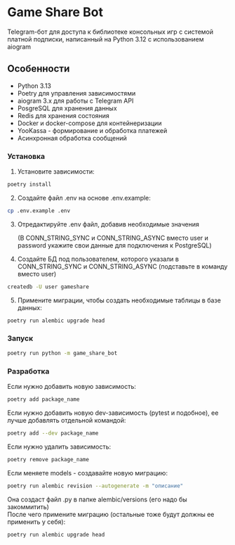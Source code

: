 # Game Share Bot

Telegram-бот для доступа к библиотеке консольных игр с системой платной подписки, написанный на Python 3.12 с использованием aiogram 

## Особенности

- Python 3.13
- Poetry для управления зависимостями
- aiogram 3.x для работы с Telegram API
- PosgreSQL для хранения данных
- Redis для хранения состояния
- Docker и docker-compose для контейнеризации
- YooKassa - формирование и обработка платежей
- Асинхронная обработка сообщений

### Установка

1. Установите зависимости:
```bash
poetry install
```

2. Создайте файл .env на основе .env.example:
```bash
cp .env.example .env
```

3. Отредактируйте .env файл, добавив необходимые значения   

   (В CONN_STRING_SYNC и CONN_STRING_ASYNC вместо user и password укажите свои данные для подключения к PostgreSQL)

4. Создайте БД под пользователем, которого указали в CONN_STRING_SYNC и CONN_STRING_ASYNC (подставьте в команду вместо user)
```bash
createdb -U user gameshare
```

5. Примените миграции, чтобы создать необходимые таблицы в базе данных:
```bash
poetry run alembic upgrade head
```

### Запуск

```bash
poetry run python -m game_share_bot
```

### Разработка

Если нужно добавить новую зависимость:
```bash
poetry add package_name
```

Если нужно добавить новую dev-зависимость (pytest и подобное), ее лучше добавлять отдельной командой:
```bash
poetry add --dev package_name
```

Если нужно удалить зависимость:
```bash
poetry remove package_name
```

Eсли меняете models - создавайте новую миграцию:
```bash
poetry run alembic revision --autogenerate -m "описание"
```

Она создаст файл .py в папке alembic/versions (его надо бы закоммитить)  
После чего примените миграцию (остальные тоже будут должны ее применить у себя):  
```bash
poetry run alembic upgrade head
```